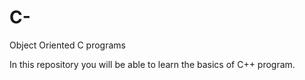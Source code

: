 # C-
Object Oriented C programs

In this repository you will be able to learn the basics of C++ program. 
